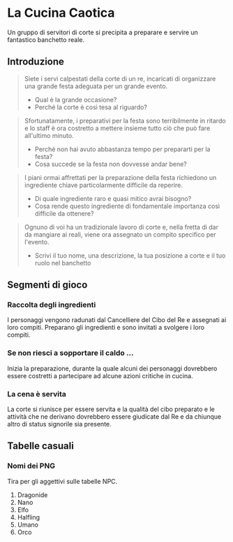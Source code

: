 # La Cucina Caotica
Un gruppo di servitori di corte si precipita a preparare e servire un fantastico banchetto reale.

## Introduzione

> Siete i servi calpestati della corte di un re, incaricati di organizzare una grande festa adeguata per un grande evento.
> * Qual è la grande occasione?
> * Perché la corte è così tesa al riguardo?

> Sfortunatamente, i preparativi per la festa sono terribilmente in ritardo e lo staff è ora costretto a mettere insieme tutto ciò che può fare all'ultimo minuto.
> * Perché non hai avuto abbastanza tempo per prepararti per la festa?
> * Cosa succede se la festa non dovvesse andar bene?

> I piani ormai affrettati per la preparazione della festa richiedono un ingrediente chiave particolarmente difficile da reperire.
> * Di quale ingrediente raro e quasi mitico avrai bisogno?
> * Cosa rende questo ingrediente di fondamentale importanza così difficile da ottenere?
 
> Ognuno di voi ha un tradizionale lavoro di corte e, nella fretta di dar da mangiare ai reali, viene ora assegnato un compito specifico per l'evento.
> * Scrivi il tuo nome, una descrizione, la tua posizione a corte e il tuo ruolo nel banchetto

## Segmenti di gioco
### Raccolta degli ingredienti
I personaggi vengono radunati dal Cancelliere del Cibo del Re e assegnati ai loro compiti. Preparano gli ingredienti e sono invitati a svolgere i loro compiti.

### Se non riesci a sopportare il caldo ...
Inizia la preparazione, durante la quale alcuni dei personaggi dovrebbero essere costretti a partecipare ad alcune azioni critiche in cucina.

### La cena è servita
La corte si riunisce per essere servita e la qualità del cibo preparato e le attività che ne derivano dovrebbero essere giudicate dal Re e da chiunque altro di status signorile sia presente.

## Tabelle casuali
### Nomi dei PNG
Tira per gli aggettivi sulle tabelle NPC.

1. Dragonide
2. Nano
3. Elfo
4. Halfling
5. Umano
6. Orco
